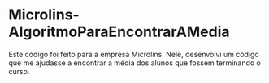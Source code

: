 # Microlins-AlgoritmoParaEncontrarAMedia
Este código foi feito para a empresa Microlins. Nele, desenvolvi um código que me ajudasse a encontrar a média dos alunos que fossem terminando o curso.

